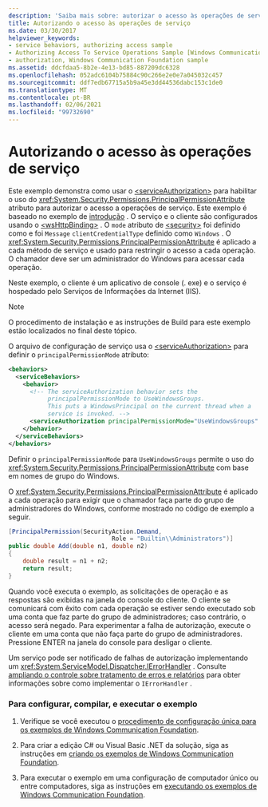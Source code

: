 ```yaml
---
description: 'Saiba mais sobre: autorizar o acesso às operações de serviço'
title: Autorizando o acesso às operações de serviço
ms.date: 03/30/2017
helpviewer_keywords:
- service behaviors, authorizing access sample
- Authorizing Access To Service Operations Sample [Windows Communication Foundation]
- authorization, Windows Communication Foundation sample
ms.assetid: ddcfdaa5-8b2e-4e13-bd85-887209dc6328
ms.openlocfilehash: 052adc6104b75884c90c266e2e0e7a045032c457
ms.sourcegitcommit: ddf7edb67715a5b9a45e3dd44536dabc153c1de0
ms.translationtype: MT
ms.contentlocale: pt-BR
ms.lasthandoff: 02/06/2021
ms.locfileid: "99732690"
---
```

# <a name="authorizing-access-to-service-operations"></a>Autorizando o acesso às operações de serviço

Este exemplo demonstra como usar o [\<serviceAuthorization>](../../configure-apps/file-schema/wcf/serviceauthorization-element.md) para habilitar o uso do <xref:System.Security.Permissions.PrincipalPermissionAttribute> atributo para autorizar o acesso a operações de serviço. Este exemplo é baseado no exemplo de [introdução](getting-started-sample.md) . O serviço e o cliente são configurados usando o [\<wsHttpBinding>](../../configure-apps/file-schema/wcf/wshttpbinding.md) . O `mode` atributo de [\<security>](../../configure-apps/file-schema/wcf/security-of-custombinding.md) foi definido como e foi `Message` `clientCredentialType` definido como `Windows` . O <xref:System.Security.Permissions.PrincipalPermissionAttribute> é aplicado a cada método de serviço e usado para restringir o acesso a cada operação. O chamador deve ser um administrador do Windows para acessar cada operação.  
  
 Neste exemplo, o cliente é um aplicativo de console (. exe) e o serviço é hospedado pelo Serviços de Informações da Internet (IIS).  
  
> [!NOTE]
> O procedimento de instalação e as instruções de Build para este exemplo estão localizados no final deste tópico.  
  
 O arquivo de configuração de serviço usa o [\<serviceAuthorization>](../../configure-apps/file-schema/wcf/serviceauthorization-element.md) para definir o `principalPermissionMode` atributo:  
  
```xml  
<behaviors>  
  <serviceBehaviors>  
    <behavior>
      <!-- The serviceAuthorization behavior sets the  
           principalPermissionMode to UseWindowsGroups.  
           This puts a WindowsPrincipal on the current thread when a   
           service is invoked. -->  
      <serviceAuthorization principalPermissionMode="UseWindowsGroups" />  
    </behavior>  
  </serviceBehaviors>  
</behaviors>  
```  
  
 Definir o `principalPermissionMode` para `UseWindowsGroups` permite o uso do <xref:System.Security.Permissions.PrincipalPermissionAttribute> com base em nomes de grupo do Windows.  
  
 O <xref:System.Security.Permissions.PrincipalPermissionAttribute> é aplicado a cada operação para exigir que o chamador faça parte do grupo de administradores do Windows, conforme mostrado no código de exemplo a seguir.  
  
```csharp
[PrincipalPermission(SecurityAction.Demand,
                             Role = "Builtin\\Administrators")]  
public double Add(double n1, double n2)  
{  
    double result = n1 + n2;  
    return result;  
}  
```  
  
 Quando você executa o exemplo, as solicitações de operação e as respostas são exibidas na janela do console do cliente. O cliente se comunicará com êxito com cada operação se estiver sendo executado sob uma conta que faz parte do grupo de administradores; caso contrário, o acesso será negado. Para experimentar a falha de autorização, execute o cliente em uma conta que não faça parte do grupo de administradores. Pressione ENTER na janela do console para desligar o cliente.  
  
 Um serviço pode ser notificado de falhas de autorização implementando um <xref:System.ServiceModel.Dispatcher.IErrorHandler> . Consulte [ampliando o controle sobre tratamento de erros e relatórios](extending-control-over-error-handling-and-reporting.md) para obter informações sobre como implementar o `IErrorHandler` .  
  
### <a name="to-set-up-build-and-run-the-sample"></a>Para configurar, compilar, e executar o exemplo  
  
1. Verifique se você executou o [procedimento de configuração única para os exemplos de Windows Communication Foundation](one-time-setup-procedure-for-the-wcf-samples.md).  
  
2. Para criar a edição C# ou Visual Basic .NET da solução, siga as instruções em [criando os exemplos de Windows Communication Foundation](building-the-samples.md).  
  
3. Para executar o exemplo em uma configuração de computador único ou entre computadores, siga as instruções em [executando os exemplos de Windows Communication Foundation](running-the-samples.md).  
